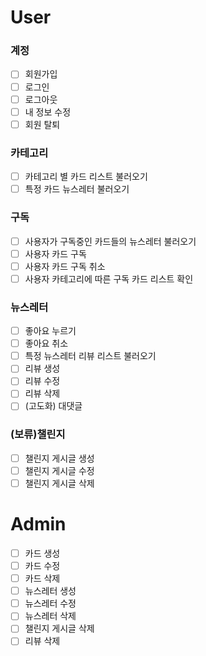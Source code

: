 # User
### 계정
- [ ] 회원가입
- [ ] 로그인
- [ ] 로그아웃
- [ ] 내 정보 수정
- [ ] 회원 탈퇴

### 카테고리
- [ ] 카테고리 별 카드 리스트 불러오기
- [ ] 특정 카드 뉴스레터 불러오기

### 구독
- [ ] 사용자가 구독중인 카드들의 뉴스레터 불러오기
- [ ] 사용자 카드 구독
- [ ] 사용자 카드 구독 취소
- [ ] 사용자 카테고리에 따른 구독 카드 리스트 확인

### 뉴스레터
- [ ] 좋아요 누르기
- [ ] 좋아요 취소
- [ ] 특정 뉴스레터 리뷰 리스트 불러오기
- [ ] 리뷰 생성
- [ ] 리뷰 수정
- [ ] 리뷰 삭제
- [ ] (고도화) 대댓글

### (보류)챌린지
- [ ] 챌린지 게시글 생성
- [ ] 챌린지 게시글 수정
- [ ] 챌린지 게시글 삭제
 
# Admin
- [ ] 카드 생성
- [ ] 카드 수정
- [ ] 카드 삭제
- [ ] 뉴스레터 생성
- [ ] 뉴스레터 수정
- [ ] 뉴스레터 삭제
- [ ] 챌린지 게시글 삭제
- [ ] 리뷰 삭제